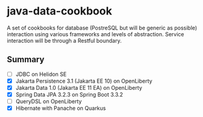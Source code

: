 # java-data-cookbook

A set of cookbooks for database (PostreSQL but will be generic as possible) interaction using various frameworks 
and levels of abstraction. Service interaction will be through a Restful boundary.

## Summary
 
- [ ] JDBC on Helidon SE
- [X] Jakarta Persistence 3.1 (Jakarta EE 10) on OpenLiberty
- [X] Jakarta Data 1.0 (Jakarta EE 11 EA) on OpenLiberty
- [X] Spring Data JPA 3.2.3 on Spring Boot 3.3.2
- [ ] QueryDSL on OpenLiberty
- [X] Hibernate with Panache on Quarkus